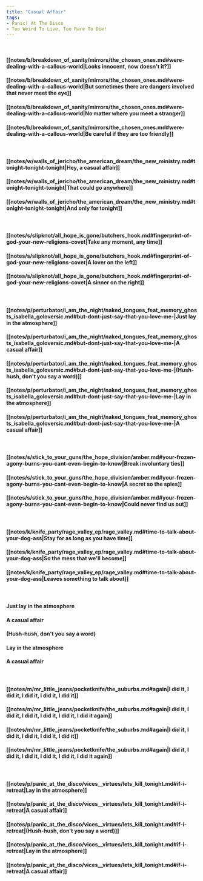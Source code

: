 ```yaml
---
title: "Casual Affair"
tags:
- Panic! At The Disco
- Too Weird To Live, Too Rare To Die!
---
```

&nbsp;
#### [[notes/b/breakdown_of_sanity/mirrors/the_chosen_ones.md#were-dealing-with-a-callous-world|Looks innocent, now doesn't it?]]
#### [[notes/b/breakdown_of_sanity/mirrors/the_chosen_ones.md#were-dealing-with-a-callous-world|But sometimes there are dangers involved that never meet the eye]]
#### [[notes/b/breakdown_of_sanity/mirrors/the_chosen_ones.md#were-dealing-with-a-callous-world|No matter where you meet a stranger]]
#### [[notes/b/breakdown_of_sanity/mirrors/the_chosen_ones.md#were-dealing-with-a-callous-world|Be careful if they are too friendly]]
&nbsp;
#### [[notes/w/walls_of_jericho/the_american_dream/the_new_ministry.md#tonight-tonight-tonight|Hey, a casual affair]]
#### [[notes/w/walls_of_jericho/the_american_dream/the_new_ministry.md#tonight-tonight-tonight|That could go anywhere]]
#### [[notes/w/walls_of_jericho/the_american_dream/the_new_ministry.md#tonight-tonight-tonight|And only for tonight]]
&nbsp;
#### [[notes/s/slipknot/all_hope_is_gone/butchers_hook.md#fingerprint-of-god-your-new-religions-covet|Take any moment, any time]]
#### [[notes/s/slipknot/all_hope_is_gone/butchers_hook.md#fingerprint-of-god-your-new-religions-covet|A lover on the left]]
#### [[notes/s/slipknot/all_hope_is_gone/butchers_hook.md#fingerprint-of-god-your-new-religions-covet|A sinner on the right]]
&nbsp;
#### [[notes/p/perturbator/i_am_the_night/naked_tongues_feat_memory_ghosts_isabella_goloversic.md#but-dont-just-say-that-you-love-me-|Just lay in the atmosphere]]
#### [[notes/p/perturbator/i_am_the_night/naked_tongues_feat_memory_ghosts_isabella_goloversic.md#but-dont-just-say-that-you-love-me-|A casual affair]]
#### [[notes/p/perturbator/i_am_the_night/naked_tongues_feat_memory_ghosts_isabella_goloversic.md#but-dont-just-say-that-you-love-me-|(Hush-hush, don't you say a word)]]
#### [[notes/p/perturbator/i_am_the_night/naked_tongues_feat_memory_ghosts_isabella_goloversic.md#but-dont-just-say-that-you-love-me-|Lay in the atmosphere]]
#### [[notes/p/perturbator/i_am_the_night/naked_tongues_feat_memory_ghosts_isabella_goloversic.md#but-dont-just-say-that-you-love-me-|A casual affair]]
&nbsp;
#### [[notes/s/stick_to_your_guns/the_hope_division/amber.md#your-frozen-agony-burns-you-cant-even-begin-to-know|Break involuntary ties]]
#### [[notes/s/stick_to_your_guns/the_hope_division/amber.md#your-frozen-agony-burns-you-cant-even-begin-to-know|A secret so the spies]]
#### [[notes/s/stick_to_your_guns/the_hope_division/amber.md#your-frozen-agony-burns-you-cant-even-begin-to-know|Could never find us out]]
&nbsp;
#### [[notes/k/knife_party/rage_valley_ep/rage_valley.md#time-to-talk-about-your-dog-ass|Stay for as long as you have time]]
#### [[notes/k/knife_party/rage_valley_ep/rage_valley.md#time-to-talk-about-your-dog-ass|So the mess that we'll become]]
#### [[notes/k/knife_party/rage_valley_ep/rage_valley.md#time-to-talk-about-your-dog-ass|Leaves something to talk about]]
&nbsp;
#### Just lay in the atmosphere
#### A casual affair
#### (Hush-hush, don't you say a word)
#### Lay in the atmosphere
#### A casual affair
&nbsp;
#### [[notes/m/mr_little_jeans/pocketknife/the_suburbs.md#again|I did it, I did it, I did it,  I did it,  I did it]]
#### [[notes/m/mr_little_jeans/pocketknife/the_suburbs.md#again|I did it, I did it, I did it,  I did it,  I did it,  I did it again]]
#### [[notes/m/mr_little_jeans/pocketknife/the_suburbs.md#again|I did it, I did it, I did it,  I did it,  I did it]]
#### [[notes/m/mr_little_jeans/pocketknife/the_suburbs.md#again|I did it, I did it, I did it,  I did it,  I did it,  I did it again]]
&nbsp;
#### [[notes/p/panic_at_the_disco/vices__virtues/lets_kill_tonight.md#if-i-retreat|Lay in the atmosphere]]
#### [[notes/p/panic_at_the_disco/vices__virtues/lets_kill_tonight.md#if-i-retreat|A casual affair]]
#### [[notes/p/panic_at_the_disco/vices__virtues/lets_kill_tonight.md#if-i-retreat|(Hush-hush, don't you say a word)]]
#### [[notes/p/panic_at_the_disco/vices__virtues/lets_kill_tonight.md#if-i-retreat|Lay in the atmosphere]]
#### [[notes/p/panic_at_the_disco/vices__virtues/lets_kill_tonight.md#if-i-retreat|A casual affair]]
